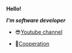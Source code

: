 **Hello!**

***I'm software developer***

- 😎[Youtube channel](https://www.youtube.com/channel/UCO35ghKNcqmXxgYvhuNfWQw)

- 👯[Cooperation](https://t.me/dop3file)


